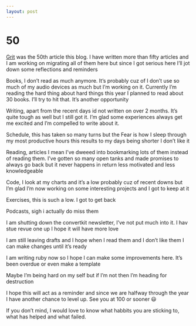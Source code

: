 ```yaml
---
layout: post
---
```


# 50

[Grit]() was the 50th article this blog. I have written more than fifty articles and I am working on migrating all of them here but since I got serious here I’ll jot down some reflections and reminders

Books, I don’t read as much anymore. It’s probably cuz of I don’t use so much of my audio devices as much but I’m working on it. Currently I’m reading the hard thing about hard things this year I planned to read about 30 books. I’ll try to hit that. It’s another opportunity 

Writing, apart from the recent days id not written on over 2 months. It’s quite tough as well but I still got it. I’m glad some experiences always get me excited and I’m compelled to write about it. 

Schedule, this has taken so many turns but the Fear is how I sleep through my most productive hours this results to my days being shorter I don’t like it

Reading, articles I mean I’ve dweeed into bookmarking lots of them instead of reading them. I’ve gotten so many open tanks and made promises to always go back but it never happens in return less motivated and less knowledgeable 

Code, I look at my charts and it’s a low probably cuz of recent downs but I’m glad I’m now working on some interesting projects and I got to keep at it

Exercises, this is such a low. I got to get back 

Podcasts, sigh i actually do miss them

I am shutting down the convertkit newsletter, I’ve not put much into it. I hav stue revue one up I hope it will have more love 

I am still leaving drafts and I hope when I read them and I don’t like them I can make changes until it’s ready

I am writing ruby now so I hope I can make some improvements here. It’s been overdue or even make a template 

Maybe I’m being hard on my self but if I’m not then I’m heading for destruction 

I hope this will act as a reminder and since we are halfway through the year I have another chance to level up. See you at 100 or sooner 😃

If you don’t mind, I would love to know what habbits you are sticking to, what has helped and what failed.
